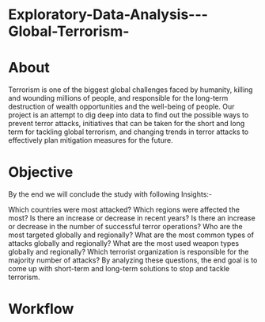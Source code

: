 # Exploratory-Data-Analysis---Global-Terrorism-
# About 
Terrorism is one of the biggest global challenges faced by humanity, killing and wounding millions of people, and responsible for the long-term destruction of wealth opportunities and the well-being of people. Our project is an attempt to dig deep into data to find out the possible ways to prevent terror attacks, initiatives that can be taken for the short and long term for tackling global terrorism, and changing trends in terror attacks to effectively plan mitigation measures for the future.
# Objective
By the end we will conclude the study with following Insights:-

Which countries were most attacked?
Which regions were affected the most?
Is there an increase or decrease in recent years?
Is there an increase or decrease in the number of successful terror operations?
Who are the most targeted globally and regionally?
What are the most common types of attacks globally and regionally?
What are the most used weapon types globally and regionally?
Which terrorist organization is responsible for the majority number of attacks? By analyzing these questions, the end goal is to come up with short-term and long-term solutions to stop and tackle terrorism.
# Workflow
